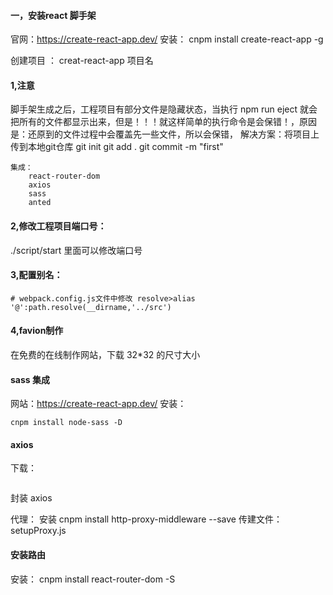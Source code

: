 #### 一，安装react 脚手架
官网：https://create-react-app.dev/
安装： cnpm install create-react-app -g

创建项目 ： creat-react-app 项目名

#### 1,注意
脚手架生成之后，工程项目有部分文件是隐藏状态，当执行 npm run eject 就会把所有的文件都显示出来，但是！！！就这样简单的执行命令是会保错！，原因是：还原到的文件过程中会覆盖先一些文件，所以会保错，
解决方案：将项目上传到本地git仓库
    git init    git add .    git commit -m "first"

    集成：
        react-router-dom
        axios
        sass
        anted

#### 2,修改工程项目端口号：
./script/start 里面可以修改端口号 

#### 3,配置别名：
```
# webpack.config.js文件中修改 resolve>alias
'@':path.resolve(__dirname,'../src')
```

#### 4,favion制作
在免费的在线制作网站，下载 32*32 的尺寸大小

#### sass 集成
网站：https://create-react-app.dev/
安装：
```
cnpm install node-sass -D
```

#### axios
下载：
``` cnpm install axios -S
```
封装 axios


代理：
安装 cnpm install http-proxy-middleware --save
传建文件：setupProxy.js


#### 安装路由
安装： cnpm install react-router-dom -S